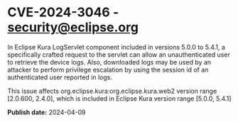 # CVE-2024-3046 - security@eclipse.org

In Eclipse Kura LogServlet component included in versions 5.0.0 to 5.4.1, a specifically crafted request to the servlet can allow an unauthenticated user to retrieve the device logs. Also, downloaded logs may be used by an attacker to perform privilege escalation by using the session id of an authenticated user reported in logs.

This issue affects org.eclipse.kura:org.eclipse.kura.web2 version range [2.0.600, 2.4.0], which is included in Eclipse Kura version range [5.0.0, 5.4.1]



**Publish date:** 2024-04-09
